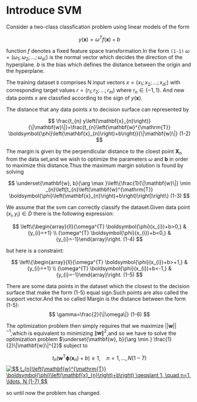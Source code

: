 # Introduce SVM

Consider a two-class classfication problem using linear models of the form

$$
y(\mathbf{x})=\omega^{T} f(\mathbf{x})+b
$$



function $f$ denotes a fixed feature space transformation.In the form `(1-1)` $\omega=\left(\omega_{1} ; \omega_{2} ; \ldots ; \omega_{d} ;\right)$ is the normal vector which decides the direction of the hyperplane. $b$ is the bias which defines the distance between the origin and the hyperplane.

The training dataset `D` comprises N input vectors $x=\left(x_{1} ; x_{2} ; \ldots ; x_{d} ;\right)$  with corresponding target values $r=\left(r_{1} ; r_{2} ; \ldots ; r_{m}\right)$ where $r_{n} \in\{-1,1\}$. And new data points $x$ are classfied according to the sign of $y(\mathbf{x})$.

The distance that any data points $x$ to decision surface can represented by

$$
\frac{t_{n} y\left(\mathbf{x}_{n}\right)}{\|\mathbf{w}\|}=\frac{t_{n}\left(\mathbf{w}^{\mathrm{T}} \boldsymbol{\phi}\left(\mathbf{x}_{n}\right)+b\right)}{\|\mathbf{w}\|}   (1-2)
$$



The margin is given by the perpendicular distance to the cloest point $\mathbf{X}_{n}$ from the data set,and we wish to optimize the parameters $\omega$ and $\mathbf{b}$ in order to maximize this distance.Thus the maximum margin solution is found by solving 

$$
\underset{\mathbf{w}, b}{\arg \max }\left\{\frac{1}{\|\mathbf{w}\|} \min _{n}\left[t_{n}\left(\mathbf{w}^{\mathrm{T}} \boldsymbol{\phi}\left(\mathbf{x}_{n}\right)+b\right)\right]\right\} (1-3)
$$

We assume that the svm can correctly classify the dataset.Given data point $\left(x_{i}, y_{i}\right) \in D$ there is the following expression:

$$
\left\{\begin{array}{ll}{\omega^{T} \boldsymbol{\phi}(x_{i})+b>0,} & {y_{i}=+1} \\ {\omega^{T} \boldsymbol{\phi}(x_{i})+b<0,} & {y_{i}=-1}\end{array}\right.  (1-4)
$$

but here is a constraint:

$$
\left\{\begin{array}{ll}{\omega^{T} \boldsymbol{\phi}(x_{i})+b>+1,} & {y_{i}=+1} \\ {\omega^{T} \boldsymbol{\phi}(x_{i})+b<-1,} & {y_{i}=-1}\end{array}\right. (1-5)
$$

There are some data points in the dataset which the closest to the decision surface that make the form (1-5) equal sign.Such points are also called the support vector.And the so called Margin is the distance between the form (1-5):
$$
\gamma=\frac{2}{\|\omega\|} (1-6)
$$

The optimization problem then simply requires that we maximize $| | \mathbf{w}| |^{-1}$,which is equivalent to minimizing $\|\mathbf{w}\|^{2}$,and so we have to solve the optimization problem $\underset{\mathbf{w}, b}{\arg \min } \frac{1}{2}\|\mathbf{w}\|^{2}$ subject to 

$$
t_{n}\left(\mathbf{w}^{\mathrm{T}} \boldsymbol{\phi}\left(\mathbf{x}_{n}\right)+b\right) \geqslant 1, \quad n=1, \ldots, N (1-7)
$$
<a href="https://www.codecogs.com/eqnedit.php?latex=\fn_cm&space;$$&space;t_{n}\left(\mathbf{w}^{\mathrm{T}}&space;\boldsymbol{\phi}\left(\mathbf{x}_{n}\right)&plus;b\right)&space;\geqslant&space;1,&space;\quad&space;n=1,&space;\ldots,&space;N&space;(1-7)&space;$$" target="_blank"><img src="https://latex.codecogs.com/gif.latex?\fn_cm&space;$$&space;t_{n}\left(\mathbf{w}^{\mathrm{T}}&space;\boldsymbol{\phi}\left(\mathbf{x}_{n}\right)&plus;b\right)&space;\geqslant&space;1,&space;\quad&space;n=1,&space;\ldots,&space;N&space;(1-7)&space;$$" title="$$ t_{n}\left(\mathbf{w}^{\mathrm{T}} \boldsymbol{\phi}\left(\mathbf{x}_{n}\right)+b\right) \geqslant 1, \quad n=1, \ldots, N (1-7) $$" /></a>

so until now the problem has changed.

